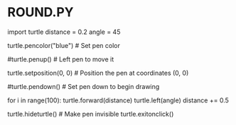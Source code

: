 # ROUND.PY
import turtle
distance = 0.2
angle = 45

turtle.pencolor("blue")   # Set pen color

#turtle.penup()                               # Left pen to move it

turtle.setposition(0, 0)               # Position the pen at coordinates (0, 0)

#turtle.pendown()                             # Set pen down to begin drawing

for i in range(100):
    turtle.forward(distance)
    turtle.left(angle)
    distance += 0.5

turtle.hideturtle()                              # Make pen invisible
turtle.exitonclick()

